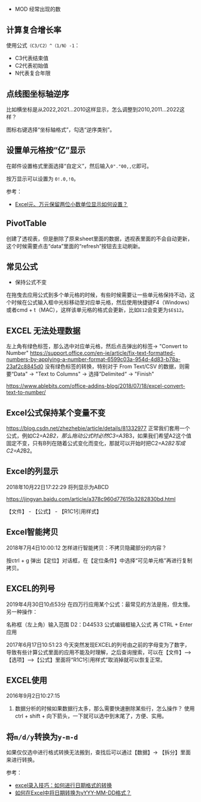 ##

- MOD 经常出现的数

## 计算复合增长率

使用公式`（C3/C2）^（1/N）-1`：

- C3代表结束值
- C2代表初始值
- N代表复合年限


## 点线图坐标轴逆序

比如横坐标是从2022,2021...2010这样显示，怎么调整到2010,2011...2022这样？

图标右键选择“坐标轴格式”，勾选“逆序类别”。


## 设置单元格按“亿”显示

在邮件设置格式里面选择“自定义”，然后输入`0"."00,,亿`即可。

按万显示可以设置为 `0!.0,!0`。

参考：

- [Excel元、万元保留两位小数单位显示如何设置？](https://jingyan.baidu.com/article/9158e0009d6409e254122893.html)

## PivotTable

创建了透视表，但是删除了原来sheet里面的数据，透视表里面的不会自动更新，这个时候需要点击“data”里面的“refresh”按钮去主动刷新。

## 常见公式

- 保持公式不变

在拖曳去应用公式到多个单元格的时候，有些时候需要让一些单元格保持不动，这个时候在公式输入框中光标移动至对应单元格，然后使用快捷键F4（Windows）或者cmd + t（MAC），这样该单元格的格式会更新，比如`E12`会变更为`$E$12`。


## EXCEL 无法处理数据

左上角有绿色标签，那么选中对应单元格，然后点击弹出的标签-> "Convert to Number"
https://support.office.com/en-ie/article/fix-text-formatted-numbers-by-applying-a-number-format-6599c03a-954d-4d83-b78a-23af2c8845d0
没有绿色标签的转换，特别对于 From Text/CSV 的数据，则需要“Data" -> "Text to Columns" -> 选择”Delimited“ -> "Finish"

https://www.ablebits.com/office-addins-blog/2018/07/18/excel-convert-text-to-number/



## Excel公式保持某个变量不变

https://blog.csdn.net/zhezhebie/article/details/81332977
正常我们套用一个公式，例如C2=A2*B2，那么拖动公式时必然C3=A3*B3，如果我们希望A2这个值固定不变，只有B列在随着公式变化而变化，那就可以开始时把C2=A2*B2写成C2=$A$2*B2。


## Excel的列显示

2018年10月22日17:22:29
将列显示为ABCD

https://jingyan.baidu.com/article/a378c960d77615b3282830bd.html

【文件】 - 【公式】 - 【R1C1引用样式】

## Excel智能拷贝

2018年7月4日10:00:12
怎样进行智能拷贝：不拷贝隐藏部分的内容？

按ctrl + g 弹出【定位】对话框，在【定位条件】中选择“可见单元格”再进行复制拷贝。


## EXCEL的列号

2019年4月30日10点53分
在四万行应用某个公式：最常见的方法是拖，但太慢。另一种操作：

名称框（左上角）输入范围 D2：D44533
公式编辑框输入公式
再 CTRL + Enter 应用

2017年6月17日10:51:23
今天突然发现EXCEL的列号由之前的字母变为了数字，导致有些计算公式里面的应用不能及时理解，之后查询搜索，可以在【文件】-->【选项】-->【公式】里面将“R1C1引用样式”取消掉就可以恢复正常。


## EXCEL使用

2016年9月2日10:27:15
1. 数据分析的时候如果数据行太多，那么需要快速删除某些行，怎么操作？
使用ctrl + shift + 向下箭头，一下就可以选中到末尾了，方便、实用。

## 将`m/d/y`转换为`y-m-d`

如果仅仅选中进行格式转换无法搬到，查找后可以通过【数据】-> 【拆分】里面来进行转换。

参考：

- [excel录入技巧：如何进行日期格式的转换](https://zhuanlan.zhihu.com/p/85613944)
- [如何在Excel中将日期转换为yYYY-MM-DD格式？](https://zh-cn.extendoffice.com/documents/excel/3289-excel-convert-date-to-yyyy-mm-dd-format.html)